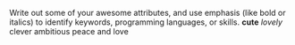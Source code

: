 Write out some of your awesome attributes, and use emphasis (like bold or italics) to identify keywords, programming languages, or skills. 
**cute**
*lovely*
clever
ambitious
peace and love

